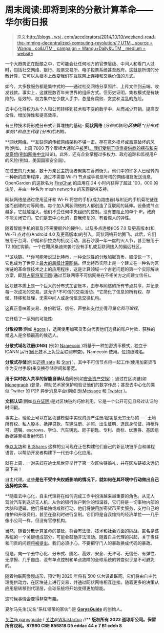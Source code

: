 # 周末阅读:即将到来的分散计算革命——华尔街日报

> 原文:[http://blogs . wsj . com/accelerators/2014/10/10/weekend-read-the-imming-decentralized-computing-revolution/？UTM _ source = Wanqu . co&UTM _ campaign = Wanqu+Daily&UTM _ medium = website](http://blogs.wsj.com/accelerators/2014/10/10/weekend-read-the-imminent-decentralized-computing-revolution/?utm_source=wanqu.co&utm_campaign=Wanqu+Daily&utm_medium=website)

一个大趋势正在酝酿之中，它可能会让任何地方的官僚层级、中间人和看门人过时，包括社交网络、银行、股票交易所、电子投票系统甚至政府。这就是所谓的分散计算，它可以从根本上改变我们在互联网上连接和交换价值的方式。

如今，大多数服务都是集中式的——通过社交网络分享照片、上传文件到云端、收发钱款。事实上，这就是数百年来世界的组织方式。但历史证明，集权模式是有缺陷的，低效的。权力集中在少数人手中，总是有腐败、贪婪和混乱的危险。

去中心化将权力从个人和公司转移到技术和不变的数学中，从而减少开销，提高安全性，增加弹性和提高效率。

有三种技术将形成分布式计算堆栈的基础- **网状网络** *(分布式联网)***区块链** *(分布式事务)*和**自主代理** *(分布式决策)。*

**网状网络。**互联网的传统网络架构不堪一击。存在意外损坏或蓄意破坏的风险(例如，上周 7000 万个摩根大通账户[被黑)。我们受制于电信提供商的摆布和突发奇想(例如](http://online.wsj.com/articles/j-p-morgan-says-about-76-million-households-affected-by-cyber-breach-1412283372)[网络中立](http://en.wikipedia.org/wiki/Net_neutrality)辩论)。此外，还有企业掌握过多权力、政府追踪和监视用户的风险(例如，美国国家安全局)。

在过去的几天里，数十万亲民主抗议者聚集在香港街头。他们中的许多人已经转向一种新的应用程序，通过不需要 Wi-Fi 节点或手机信号塔的网络相互发送消息。OpenGarden 的这款名为 [FireChat](https://itunes.apple.com/us/app/firechat/id719829352) 的应用在 24 小时内获得了超过 100，000 的注册，并由一种名为 mesh networks 的东西提供支持。

网状网络是通过使用蓝牙和 Wi-Fi 将您的手机(成为路由器)与附近的手机菊花链连接而创建的对等网络。每个加入网状网络的人都创造了互联网的延伸。设备或节点越多，它就越强大。他们不受任何中央组织的控制。没有要阻止的单个 IP。政府不能关闭它们。它们是去中心化的，自我修复的，有着惊人的弹性。

随着智能手机的普及(不需要额外的硬件)，以及多点连接(iOS 7.0 及更高版本)和 Wi-Fi 点对点(Android 4.0 及更高版本)的引入，网状网络开始腾飞。此后，它们被用于台湾、伊朗和伊拉克的抗议活动，黑石沙漠一年一度的火人节，甚至被用于 T2 的红钩镇，一个在飓风桑迪来袭时没有手机或互联网接入的偏远社区。

**区块链。**你可能听说过比特币，一种全球性的分散加密货币，顺便说一下，它也成为了世界上[最大的超级计算网络](http://money.cnn.com/2013/05/23/technology/enterprise/bitcoin-supercomputers/)。但比特币实际上是一个建立在一种名为区块链的革命性技术之上的应用程序，这是计算领域一个古老问题的第一个实际解决方案，即[拜占庭将军问题](http://research.microsoft.com/en-us/um/people/lamport/pubs/byz.pdf)(通过互联网等不可信网络在不相关方之间建立信任)。

区块链本质上是一个巨大的分布式加密账本，由参与网络的所有节点共享，并记录每一次成功的交易。这允许*不可信的交易活动。*它简化了信息的所有权、存储、转移和处理，无需中间人或身份信息交换机构。

这真正意味着交易、身份验证、信任、声誉和支付变得*可量化和可编程*。

它开启了一系列的可能性:

**分散投票**(例如 [Agora](https://agoravoting.com/) )，选民使用加密货币向代表他们选择的账户付款，获胜的候选人是余额最高的候选人。

**分散式域名注册(DNS)** (例如 [Namecoin](http://namecoin.info/) )将基于一种加密货币模式，独立于 ICANN 运行(因此技术上免受互联网审查)。Namecoin 使用。位顶级域名。

**分散式存储**(例如[迈德 safe](http://maidsafe.net/) 和 [Storj](http://storj.io/) )，其中不可信节点将一起工作(使用加密货币作为支付手段)来交换存储空间和带宽。

**用于实时收入共享的智能自确认合同**(例如[安全资产交换](http://www.secureae.com/))；通过在区块链(如 [Monegraph](http://www.monegraph.com/) )登录，帮助艺术家保护和验证他们的数字作品；甚至去中心化的类似 Twitter 的 P2P 异步消息平台(例如 [BitMessage](https://bitmessage.org/) 和 [Twister](http://twister.net.co/) )。

**文档认证**(例如[存在证明](http://www.proofofexistence.com/))是对区块链的巧妙利用，它是一个公开可见且经过认证的时间戳。

事实上，理论上可以在区块链模型中实现的资产注册/密钥是无穷无尽的——土地所有权、私人股本、抵押贷款、车辆注册、护照、出生证明、选民身份证、持枪许可、遗嘱、escrows、学位、汽车钥匙、房子钥匙、专利、商标、优惠券、基因组数据甚至核发射代码！

像[以太坊](https://www.ethereum.org/)和 [BitShares](http://bitshares.org/) 这样的公司现在正在构建他们自己的新区块链平台和编程语言，以帮助开发者构建下一代去中心化应用。

就在上周，一对夫妇在迪士尼世界举行了第一次区块链婚礼，并在区块链被永远记录下来！

自主代理。这些**是在不受中央权威影响的情况下，就如何在其环境中行动做出自己选择的实体。**

 **随着去中心化，自主代理将在如何完成工作中扮演越来越重要的角色。从无人驾驶汽车到送货无人机，从你的银行账户到你的恒温器，它们将是一切事物内部的大脑和逻辑。他们将单独或成群行动。他们将使用加密货币买卖服务，支付自己的维护和升级费用，甚至在盈利时进行复制。它们将是自我维持的经济单位——几乎像小公司一样，但没有官僚机构。

当然，随着分散计算革命的蔓延，将会有法律、技术和社会方面的挑战。匿名是该系统的一个关键组成部分，可能会鼓励非法活动。随着自主代理的兴起，关于责任和问责的问题[将被提出](http://www.theatlantic.com/business/archive/2014/04/who-is-at-fault-when-a-driverless-car-gets-in-an-accident/361250/)。我们必须小心，不要把守门人的暴政换成代码的暴政。

但是，向一个去中心化、分布式、匿名、高效、安全、无许可、无信任、有弹性、无摩擦、几乎自由、没有单点控制和单点故障的全球系统的转变似乎是不可避免的。

随着物联网慢慢成形，预计到 2020 年将有 500 亿台设备联网。它们将由自主代理提供动力，在区块链上进行交易，并通过网状网络相互连接。随着更多的决策从应用层转移到代理层，全球系统将开始变得更加智能。

这时候事情会变得非常有趣。

夏尔马先生(又名“系红领带的家伙”)是 **[GarysGuide](http://www.garysguide.com/)** 的创始人。

[关注@ garysguide](https://twitter.com/garysguide)
/
[关注@WSJstartup](https://twitter.com/WSJstartup)
//**  **版权所有 2022 道琼斯公司。保留所有权利。87990 CBE 856818 D5 eddac 44 c 7 B1 cdeb 8**